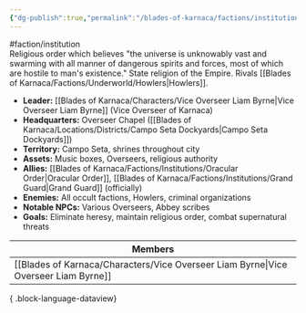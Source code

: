 ```yaml
---
{"dg-publish":true,"permalink":"/blades-of-karnaca/factions/institutions/abbey-of-the-everyman/"}
---
```


#faction/institution  
Religious order which believes "the universe is unknowably vast and swarming with all manner of dangerous spirits and forces, most of which are hostile to man's existence." State religion of the Empire. Rivals [[Blades of Karnaca/Factions/Underworld/Howlers\|Howlers]]. 

- **Leader:** [[Blades of Karnaca/Characters/Vice Overseer Liam Byrne\|Vice Overseer Liam Byrne]] (Vice Overseer of Karnaca)
- **Headquarters:** Overseer Chapel ([[Blades of Karnaca/Locations/Districts/Campo Seta Dockyards\|Campo Seta Dockyards]])
- **Territory:** Campo Seta, shrines throughout city
- **Assets:** Music boxes, Overseers, religious authority
- **Allies:** [[Blades of Karnaca/Factions/Institutions/Oracular Order\|Oracular Order]], [[Blades of Karnaca/Factions/Institutions/Grand Guard\|Grand Guard]] (officially)
- **Enemies:** All occult factions, Howlers, criminal organizations
- **Notable NPCs:** Various Overseers, Abbey scribes
- **Goals:** Eliminate heresy, maintain religious order, combat supernatural threats

| Members                                                                                |
| -------------------------------------------------------------------------------------- |
| [[Blades of Karnaca/Characters/Vice Overseer Liam Byrne\|Vice Overseer Liam Byrne]] |

{ .block-language-dataview}
